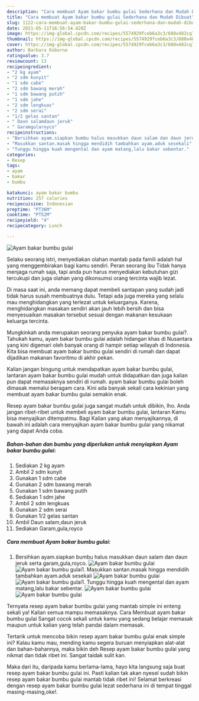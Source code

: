 ```yaml
---
description: "Cara membuat Ayam bakar bumbu gulai Sederhana dan Mudah Dibuat"
title: "Cara membuat Ayam bakar bumbu gulai Sederhana dan Mudah Dibuat"
slug: 1122-cara-membuat-ayam-bakar-bumbu-gulai-sederhana-dan-mudah-dibuat
date: 2021-05-11T16:56:54.820Z
image: https://img-global.cpcdn.com/recipes/5574929fceb6a3c3/680x482cq70/ayam-bakar-bumbu-gulai-foto-resep-utama.jpg
thumbnail: https://img-global.cpcdn.com/recipes/5574929fceb6a3c3/680x482cq70/ayam-bakar-bumbu-gulai-foto-resep-utama.jpg
cover: https://img-global.cpcdn.com/recipes/5574929fceb6a3c3/680x482cq70/ayam-bakar-bumbu-gulai-foto-resep-utama.jpg
author: Barbara Osborne
ratingvalue: 3.7
reviewcount: 13
recipeingredient:
- "2 kg ayam"
- "2 sdm kunyit"
- "1 sdm cabe"
- "2 sdm bawang merah"
- "1 sdm bawang putih"
- "1 sdm jahe"
- "2 sdm lengkuas"
- "2 sdm serai"
- "1/2 gelas santan"
- " Daun salamdaun jeruk"
- " Garamgularoyco"
recipeinstructions:
- "Bersihkan ayam.siapkan bumbu halus masukkan daun salam dan daun jeruk serta garam,gula,royco."
- "Masukkan santan.masak hingga mendidih tambahkan ayam.aduk sesekali"
- "Tunggu hingga kuah mengental dan ayam matang,lalu bakar sebentar."
categories:
- Resep
tags:
- ayam
- bakar
- bumbu

katakunci: ayam bakar bumbu 
nutrition: 257 calories
recipecuisine: Indonesian
preptime: "PT36M"
cooktime: "PT52M"
recipeyield: "4"
recipecategory: Lunch

---
```



![Ayam bakar bumbu gulai](https://img-global.cpcdn.com/recipes/5574929fceb6a3c3/680x482cq70/ayam-bakar-bumbu-gulai-foto-resep-utama.jpg)

Selaku seorang istri, menyediakan olahan mantab pada famili adalah hal yang menggembirakan bagi kamu sendiri. Peran seorang ibu Tidak hanya menjaga rumah saja, tapi anda pun harus menyediakan kebutuhan gizi tercukupi dan juga olahan yang dikonsumsi orang tercinta wajib lezat.

Di masa  saat ini, anda memang dapat membeli santapan yang sudah jadi tidak harus susah membuatnya dulu. Tetapi ada juga mereka yang selalu mau menghidangkan yang terlezat untuk keluarganya. Karena, menghidangkan masakan sendiri akan jauh lebih bersih dan bisa menyesuaikan masakan tersebut sesuai dengan makanan kesukaan keluarga tercinta. 



Mungkinkah anda merupakan seorang penyuka ayam bakar bumbu gulai?. Tahukah kamu, ayam bakar bumbu gulai adalah hidangan khas di Nusantara yang kini digemari oleh banyak orang di hampir setiap wilayah di Indonesia. Kita bisa membuat ayam bakar bumbu gulai sendiri di rumah dan dapat dijadikan makanan favoritmu di akhir pekan.

Kalian jangan bingung untuk mendapatkan ayam bakar bumbu gulai, lantaran ayam bakar bumbu gulai mudah untuk didapatkan dan juga kalian pun dapat memasaknya sendiri di rumah. ayam bakar bumbu gulai boleh dimasak memalui beragam cara. Kini ada banyak sekali cara kekinian yang membuat ayam bakar bumbu gulai semakin enak.

Resep ayam bakar bumbu gulai juga sangat mudah untuk dibikin, lho. Anda jangan ribet-ribet untuk membeli ayam bakar bumbu gulai, lantaran Kamu bisa menyajikan ditempatmu. Bagi Kalian yang akan menyajikannya, di bawah ini adalah cara menyajikan ayam bakar bumbu gulai yang nikamat yang dapat Anda coba.

<!--inarticleads1-->

##### Bahan-bahan dan bumbu yang diperlukan untuk menyiapkan Ayam bakar bumbu gulai:

1. Sediakan 2 kg ayam
1. Ambil 2 sdm kunyit
1. Gunakan 1 sdm cabe
1. Gunakan 2 sdm bawang merah
1. Gunakan 1 sdm bawang putih
1. Sediakan 1 sdm jahe
1. Ambil 2 sdm lengkuas
1. Gunakan 2 sdm serai
1. Gunakan 1/2 gelas santan
1. Ambil  Daun salam,daun jeruk
1. Sediakan  Garam,gula,royco




<!--inarticleads2-->

##### Cara membuat Ayam bakar bumbu gulai:

1. Bersihkan ayam.siapkan bumbu halus masukkan daun salam dan daun jeruk serta garam,gula,royco.
<img src="https://img-global.cpcdn.com/steps/1fb45442884e4fd4/160x128cq70/ayam-bakar-bumbu-gulai-langkah-memasak-1-foto.jpg" alt="Ayam bakar bumbu gulai"><img src="https://img-global.cpcdn.com/steps/44e9b245fa1a6b32/160x128cq70/ayam-bakar-bumbu-gulai-langkah-memasak-1-foto.jpg" alt="Ayam bakar bumbu gulai">1. Masukkan santan.masak hingga mendidih tambahkan ayam.aduk sesekali
<img src="https://img-global.cpcdn.com/steps/38753ff25aeb8bd6/160x128cq70/ayam-bakar-bumbu-gulai-langkah-memasak-2-foto.jpg" alt="Ayam bakar bumbu gulai"><img src="https://img-global.cpcdn.com/steps/b6974061ed2bcc63/160x128cq70/ayam-bakar-bumbu-gulai-langkah-memasak-2-foto.jpg" alt="Ayam bakar bumbu gulai">1. Tunggu hingga kuah mengental dan ayam matang,lalu bakar sebentar.
<img src="https://img-global.cpcdn.com/steps/29b34d6427095b32/160x128cq70/ayam-bakar-bumbu-gulai-langkah-memasak-3-foto.jpg" alt="Ayam bakar bumbu gulai"><img src="https://img-global.cpcdn.com/steps/7ffcf6cab57fc1be/160x128cq70/ayam-bakar-bumbu-gulai-langkah-memasak-3-foto.jpg" alt="Ayam bakar bumbu gulai">



Ternyata resep ayam bakar bumbu gulai yang mantab simple ini enteng sekali ya! Kalian semua mampu memasaknya. Cara Membuat ayam bakar bumbu gulai Sangat cocok sekali untuk kamu yang sedang belajar memasak maupun untuk kalian yang telah pandai dalam memasak.

Tertarik untuk mencoba bikin resep ayam bakar bumbu gulai enak simple ini? Kalau kamu mau, mending kamu segera buruan menyiapkan alat-alat dan bahan-bahannya, maka bikin deh Resep ayam bakar bumbu gulai yang nikmat dan tidak ribet ini. Sangat taidak sulit kan. 

Maka dari itu, daripada kamu berlama-lama, hayo kita langsung saja buat resep ayam bakar bumbu gulai ini. Pasti kalian tak akan nyesel sudah bikin resep ayam bakar bumbu gulai mantab tidak ribet ini! Selamat berkreasi dengan resep ayam bakar bumbu gulai lezat sederhana ini di tempat tinggal masing-masing,oke!.

